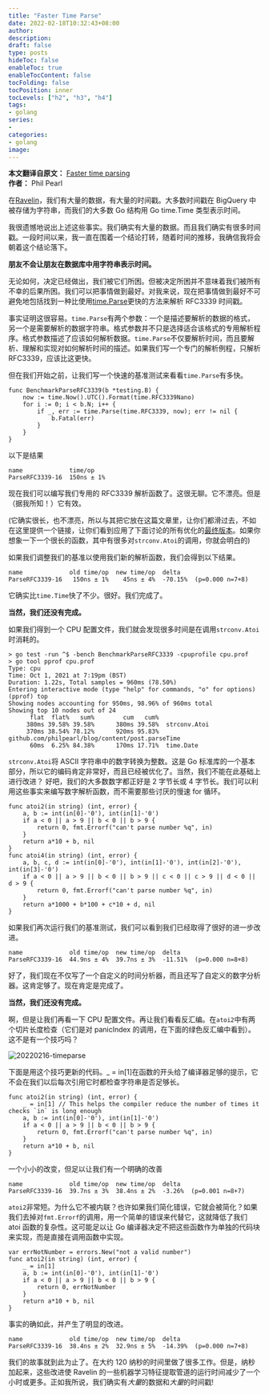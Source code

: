 ```yaml
---
title: "Faster Time Parse"
date: 2022-02-18T10:32:43+08:00
author:
description:
draft: false
type: posts
hideToc: false
enableToc: true
enableTocContent: false
tocFolding: false
tocPosition: inner
tocLevels: ["h2", "h3", "h4"]
tags:
- golang
series: 
-
categories:
- golang
image:
---
```

**本文翻译自原文：** [Faster time parsing](https://syslog.ravelin.com/faster-time-parsing-4afd48abade3 "Faster time parsing")  
**作者：** Phil Pearl

在[Ravelin](https://www.ravelin.com/careers "Ravelin")，我们有大量的数据，有大量的时间戳。大多数时间戳在 BigQuery 中被存储为字符串，而我们的大多数 Go 结构用 Go time.Time 类型表示时间。

我很遗憾地说出上述这些事实。我们确实有大量的数据。而且我们确实有很多时间戳。一段时间以来，我一直在围着一个结论打转，随着时间的推移，我确信我将会朝着这个结论落下。

**朋友不会让朋友在数据库中用字符串表示时间。**

无论如何，决定已经做出，我们被它们所困。但被决定所困并不意味着我们被所有不幸的后果所困。我们可以把事情做到最好。对我来说，现在把事情做到最好不可避免地包括找到一种比使用[time.Parse](https://pkg.go.dev/time#Parse "time.Parse")更快的方法来解析 RFC3339 时间戳。

事实证明这很容易。`time.Parse`有两个参数：一个是描述要解析的数据的格式，另一个是需要解析的数据字符串。格式参数并不只是选择适合该格式的专用解析程序。格式参数描述了应该如何解析数据。`time.Parse`不仅要解析时间，而且要解析、理解和实现对如何解析时间的描述。如果我们写一个专门的解析例程，只解析 RFC3339，应该比这更快。

但在我们开始之前，让我们写一个快速的基准测试来看看`time.Parse`有多快。

```
func BenchmarkParseRFC3339(b *testing.B) {
	now := time.Now().UTC().Format(time.RFC3339Nano)
	for i := 0; i < b.N; i++ {
		if _, err := time.Parse(time.RFC3339, now); err != nil {
			b.Fatal(err)
		}
	}
}
```

以下是结果

```
name             time/op
ParseRFC3339-16  150ns ± 1%
```

现在我们可以编写我们专用的 RFC3339 解析函数了。这很无聊。它不漂亮。但是（据我所知！）它有效。

(它确实很长，也不漂亮，所以与其把它放在这篇文章里，让你们都滑过去，不如在这里提供一个链接，让你们看到应用了下面讨论的所有优化的[最终版本](https://github.com/philpearl/avro/blob/master/time/parse.go "parse.go")。如果你想象一下一个很长的函数，其中有很多对`strconv.Atoi`的调用，你就会明白的)

如果我们调整我们的基准以使用我们新的解析函数，我们会得到以下结果。

```
name             old time/op  new time/op  delta
ParseRFC3339-16   150ns ± 1%    45ns ± 4%  -70.15%  (p=0.000 n=7+8)
```

它确实比`time.Time`快了不少。很好。我们完成了。

**当然，我们还没有完成。**

如果我们得到一个 CPU 配置文件，我们就会发现很多时间是在调用`strconv.Atoi`时消耗的。

```
> go test -run ^$ -bench BenchmarkParseRFC3339 -cpuprofile cpu.prof
> go tool pprof cpu.prof
Type: cpu
Time: Oct 1, 2021 at 7:19pm (BST)
Duration: 1.22s, Total samples = 960ms (78.50%)
Entering interactive mode (type "help" for commands, "o" for options)
(pprof) top
Showing nodes accounting for 950ms, 98.96% of 960ms total
Showing top 10 nodes out of 24
      flat  flat%   sum%        cum   cum%
     380ms 39.58% 39.58%      380ms 39.58%  strconv.Atoi
     370ms 38.54% 78.12%      920ms 95.83%  github.com/philpearl/blog/content/post.parseTime
      60ms  6.25% 84.38%      170ms 17.71%  time.Date
```

`strconv.Atoi`将 ASCII 字符串中的数字转换为整数。这是 Go 标准库的一个基本部分，所以它的编码肯定非常好，而且已经被优化了。当然，我们不能在此基础上进行改进？
好吧，我们的大多数数字都正好是 2 字节长或 4 字节长。我们可以利用这些事实来编写数字解析函数，而不需要那些讨厌的慢速 for 循环。

```
func atoi2(in string) (int, error) {
	a, b := int(in[0]-'0'), int(in[1]-'0')
	if a < 0 || a > 9 || b < 0 || b > 9 {
		return 0, fmt.Errorf("can't parse number %q", in)
	}
	return a*10 + b, nil
}
func atoi4(in string) (int, error) {
	a, b, c, d := int(in[0]-'0'), int(in[1]-'0'), int(in[2]-'0'), int(in[3]-'0')
	if a < 0 || a > 9 || b < 0 || b > 9 || c < 0 || c > 9 || d < 0 || d > 9 {
		return 0, fmt.Errorf("can't parse number %q", in)
	}
	return a*1000 + b*100 + c*10 + d, nil
}
```

如果我们再次运行我们的基准测试，我们可以看到我们已经取得了很好的进一步改进。

```
name             old time/op  new time/op  delta
ParseRFC3339-16  44.9ns ± 4%  39.7ns ± 3%  -11.51%  (p=0.000 n=8+8)
```

好了，我们现在不仅写了一个自定义的时间分析器，而且还写了自定义的数字分析器。这肯定够了。现在肯定是完成了。

**当然，我们还没有完成。**

啊，但是让我们再看一下 CPU 配置文件。再让我们看看反汇编。在`atoi2`中有两个切片长度检查（它们是对 panicIndex 的调用，在下面的绿色反汇编中看到）。这不是有一个技巧吗？

![20220216-timeparse](https://img.letgo.cc/blog/202202181114572.png)

下面是用这个技巧更新的代码。\_ = in[1]在函数的开头给了编译器足够的提示，它不会在我们以后每次引用它时都检查字符串是否足够长。

```
func atoi2(in string) (int, error) {
	_ = in[1] // This helps the compiler reduce the number of times it checks `in` is long enough
	a, b := int(in[0]-'0'), int(in[1]-'0')
	if a < 0 || a > 9 || b < 0 || b > 9 {
		return 0, fmt.Errorf("can't parse number %q", in)
	}
	return a*10 + b, nil
}
```

一个小小的改变，但足以让我们有一个明确的改善

```
name             old time/op  new time/op  delta
ParseRFC3339-16  39.7ns ± 3%  38.4ns ± 2%  -3.26%  (p=0.001 n=8+7)
```

`atoi2`非常短。为什么它不被内联？也许如果我们简化错误，它就会被简化？如果我们去掉对`fmt.Errorf`的调用，用一个简单的错误来代替它，这就降低了我们 atoi 函数的复杂性。这可能足以让 Go 编译器决定不把这些函数作为单独的代码块来实现，而是直接在调用函数中实现。

```
var errNotNumber = errors.New("not a valid number")
func atoi2(in string) (int, error) {
	_ = in[1]
	a, b := int(in[0]-'0'), int(in[1]-'0')
	if a < 0 || a > 9 || b < 0 || b > 9 {
		return 0, errNotNumber
	}
	return a*10 + b, nil
}
```

事实的确如此，并产生了明显的改进。

```
name             old time/op  new time/op  delta
ParseRFC3339-16  38.4ns ± 2%  32.9ns ± 5%  -14.39%  (p=0.000 n=7+8)
```

我们的故事就到此为止了。在大约 120 纳秒的时间里做了很多工作。但是，纳秒加起来，这些改进使 Ravelin 的一些机器学习特征提取管道的运行时间减少了一个小时或更多。正如我所说，我们确实有*大量*的数据和*大量*的时间戳!

